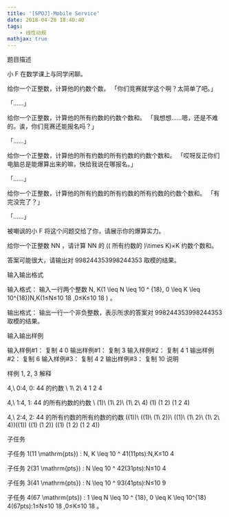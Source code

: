 ```yaml
---
title: '[SPOJ]-Mobile Service'
date: 2018-04-28 18:40:40
tags:
    - 线性动规
mathjax: true
---
```


题目描述

小 F 在数学课上与同学闲聊。

给你一个正整数，计算他的约数个数。
「你们竞赛就学这个啊？太简单了吧。」

「……」

给你一个正整数，计算他的所有约数的约数个数和。
「我想想……嗯，还是不难的。诶，你们竞赛还能报名吗？」

「……」

给你一个正整数，计算他的所有约数的所有约数的约数个数和。
「哎呀反正你们电脑总是能爆算出来的嘛，快给我说在哪报名。」

「……」

给你一个正整数，计算他的所有约数的所有约数的所有约数的约数个数和。
「有完没完了？」

「……」

被嘲讽的小 F 将这个问题交给了你，请展示你的爆算实力。

给你一个正整数 NN ，请计算 NN 的 (( 所有约数的 )\times K)×K 约数个数和。

答案可能很大，请输出对 998244353998244353 取模的结果。

输入输出格式

输入格式：
输入一行两个整数 N, K(1 \leq N \leq 10 ^ {18}, 0 \leq K \leq 10^{18})N,K(1≤N≤10 
18
 ,0≤K≤10 
18
 ) 。

输出格式：
输出一行一个非负整数，表示所求的答案对 998244353998244353 取模的结果。

输入输出样例

输入样例#1： 复制
4 0
输出样例#1： 复制
3
输入样例#2： 复制
4 1
输出样例#2： 复制
6
输入样例#3： 复制
4 2
输出样例#3： 复制
10
说明

样例 1, 2, 3 解释

4,\ 0:4, 0: 44 的约数 \ 1\ 2\ 4 1 2 4

4,\ 1:4, 1: 44 的所有约数的约数 \ (1)\ (1\ 2)\ (1\ 2\ 4) (1) (1 2) (1 2 4)

4,\ 2:4, 2: 44 的所有约数的所有约数的约数 ((1))\ ((1)\ (1\ 2))\ ((1)\ (1\ 2)\ (1\ 2\ 4))((1)) ((1) (1 2)) ((1) (1 2) (1 2 4))

子任务

子任务 1(11 \mathrm{pts}) : N, K \leq 10 ^ 41(11pts):N,K≤10 
4
 

子任务 2(31 \mathrm{pts}) : N \leq 10 ^ 42(31pts):N≤10 
4
 

子任务 3(41 \mathrm{pts}) : N \leq 10 ^ 93(41pts):N≤10 
9
 

子任务 4(67 \mathrm{pts}) : 1 \leq N \leq 10 ^ {18}, 0 \leq K \leq 10^{18} 4(67pts):1≤N≤10 
18
 ,0≤K≤10 
18
  。